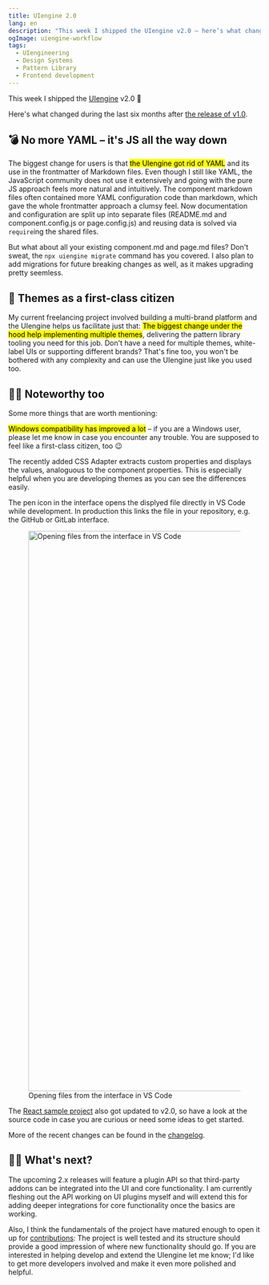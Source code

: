 ```yaml
---
title: UIengine 2.0
lang: en
description: "This week I shipped the UIengine v2.0 – here’s what changed during the last six months after v1.0."
ogImage: uiengine-workflow
tags:
  - UIengineering
  - Design Systems
  - Pattern Library
  - Frontend development
---
```


This week I shipped the [UIengine](https://github.com/dennisreimann/uiengine) v2.0 🥳

Here's what changed during the last six months after [the release of v1.0](/articles/uiengine-1-0.html).

## 💣 No more YAML – it's JS all the way down

The biggest change for users is that <mark>the UIengine got rid of YAML</mark> and its use in the frontmatter of Markdown files.
Even though I still like YAML, the JavaScript community does not use it extensively and going with the pure JS approach feels more natural and intuitively.
The component markdown files often contained more YAML configuration code than markdown, which gave the whole frontmatter approach a clumsy feel.
Now documentation and configuration are split up into separate files (README.md and component.config.js or page.config.js) and reusing data is solved via `require`ing the shared files.

But what about all your existing component.md and page.md files?
Don't sweat, the `npx uiengine migrate` command has you covered.
I also plan to add migrations for future breaking changes as well, as it makes upgrading pretty seemless.

## 🎨 Themes as a first-class citizen

My current freelancing project involved building a multi-brand platform and the UIengine helps us facilitate just that:
<mark>The biggest change under the hood help implementing multiple themes</mark>, delivering the pattern library tooling you need for this job.
Don't have a need for multiple themes, white-label UIs or supporting different brands?
That's fine too, you won't be bothered with any complexity and can use the UIengine just like you used too.

## 💁‍♀️ Noteworthy too

Some more things that are worth mentioning:

<mark>Windows compatibility has improved a lot</mark> – if you are a Windows user, please let me know in case you encounter any trouble.
You are supposed to feel like a first-class citizen, too 😉

The recently added CSS Adapter extracts custom properties and displays the values, analoguous to the component properties.
This is especially helpful when you are developing themes as you can see the differences easily.

The pen icon in the interface opens the displyed file directly in VS Code while development.
In production this links the file in your repository, e.g. the GitHub or GitLab interface.

<figure>
  <img src="/files/uiengine/file-links.gif" alt="Opening files from the interface in VS Code" width="1116" />
  <figcaption>Opening files from the interface in VS Code</figcaption>
</figure>

The [React sample project](https://github.com/dennisreimann/uiengine-sample-react) also got updated to v2.0, so have a look at the source code in case you are curious or need some ideas to get started.

More of the recent changes can be found in the [changelog](https://uiengine.uix.space/development/changelog/).

## 👨‍🔬 What's next?

The upcoming 2.x releases will feature a plugin API so that third-party addons can be integrated into the UI and core functionality.
I am currently fleshing out the API working on UI plugins myself and will extend this for adding deeper integrations for core functionality once the basics are working.

Also, I think the fundamentals of the project have matured enough to open it up for [contributions](https://uiengine.uix.space/development/contributing/):
The project is well tested and its structure should provide a good impression of where new functionality should go.
If you are interested in helping develop and extend the UIengine let me know;
I'd like to get more developers involved and make it even more polished and helpful.
